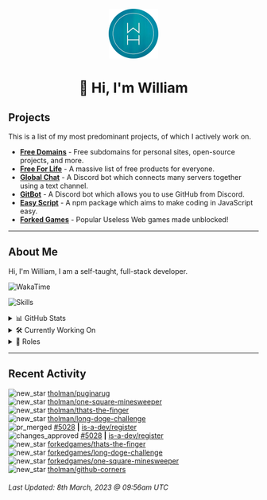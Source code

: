 <p align="center">
  <a href="https://wdh.gg/dev">
    <img src="https://raw.githubusercontent.com/WilliamDavidHarrison/WilliamDavidHarrison/main/assets/logo.png" height="100" width="100">
  </a>
</p>

<h1 align="center">👋 Hi, I'm William</h1>

## Projects

This is a list of my most predominant projects, of which I actively work on.

- **[Free Domains](https://freesubdomains.org)** - Free subdomains for personal sites, open-source projects, and more.
- **[Free For Life](https://free-for.life)** - A massive list of free products for everyone.
- **[Global Chat](https://wdh.gg/globalchat)** - A Discord bot which connects many servers together using a text channel.
- **[GitBot](https://wdh.gg/gitbot)** - A Discord bot which allows you to use GitHub from Discord.
- **[Easy Script](https://easyscript.dev)** - A npm package which aims to make coding in JavaScript easy.
- **[Forked Games](https://forkedgames.github.io)** - Popular Useless Web games made unblocked!

---

## About Me
Hi, I'm William, I am a self-taught, full-stack developer.

![WakaTime](https://wakatime.com/badge/user/817e29c1-e1ac-4adc-936b-37bfa447c165.svg?style=for-the-badge)

![Skills](https://skillicons.dev/icons?i=html,css,js,nodejs,tailwind,markdown)

<details>
  <summary>📊 GitHub Stats</summary>
  <br>

  ![GitHub Stats](https://github-readme-stats.vercel.app/api?username=williamdavidharrison&theme=algolia&show_icons=true&border_radius=8&count_private=true&include_all_commits=true)

  ![Top Languages](https://github-readme-stats.vercel.app/api/top-langs/?username=williamdavidharrison&theme=algolia&layout=compact&border_radius=8)

</details>

<details>
  <summary>🛠️ Currently Working On</summary>
  <br>

  [![Free Domains](https://img.shields.io/badge/Free%20Domains-333333?style=for-the-badge)](https://wdh.gg/free-domains)

</details>

<details>
  <summary>💼 Roles</summary>
  <br>

  [![Free Domains](https://img.shields.io/badge/Free%20Domains-Owner-222222?style=for-the-badge)](https://wdh.gg/free-domains)

  [![Future Focus Accounting](https://img.shields.io/badge/Future%20Focus%20Accounting-Developer-222222?style=for-the-badge)](https://wdh.gg/ffa/github)

  [![DanBot Hosting](https://img.shields.io/badge/DanBot%20Hosting-Trial%20Developer-222222?style=for-the-badge)](https://wdh.gg/dbh)

  [![Open Domains](https://img.shields.io/badge/Open%20Domains-Maintainer-222222?style=for-the-badge)](https://wdh.gg/open-domains)

  [![is-a.dev](https://img.shields.io/badge/is--a.dev-Maintainer-222222?style=for-the-badge)](https://wdh.gg/is-a-dev)

  [![is-a-good.dev](https://img.shields.io/badge/is--a--good.dev-Helper-222222?style=for-the-badge)](https://wdh.gg/is-a-good-dev)

</details>

---

## Recent Activity

<!--RECENT_ACTIVITY:start-->
![new_star](https://cdn.jsdelivr.net/gh/Readme-Workflows/Readme-Icons@main/icons/octicons/StarredRepositoryYellow.svg) [tholman/puginarug](https://github.com/tholman/puginarug)<br>
![new_star](https://cdn.jsdelivr.net/gh/Readme-Workflows/Readme-Icons@main/icons/octicons/StarredRepositoryYellow.svg) [tholman/one-square-minesweeper](https://github.com/tholman/one-square-minesweeper)<br>
![new_star](https://cdn.jsdelivr.net/gh/Readme-Workflows/Readme-Icons@main/icons/octicons/StarredRepositoryYellow.svg) [tholman/thats-the-finger](https://github.com/tholman/thats-the-finger)<br>
![new_star](https://cdn.jsdelivr.net/gh/Readme-Workflows/Readme-Icons@main/icons/octicons/StarredRepositoryYellow.svg) [tholman/long-doge-challenge](https://github.com/tholman/long-doge-challenge)<br>
![pr_merged](https://cdn.jsdelivr.net/gh/Readme-Workflows/Readme-Icons@main/icons/octicons/PullRequestMerged.svg) [#5028](https://github.com/is-a-dev/register/pull/5028) **|** [is-a-dev/register](https://github.com/is-a-dev/register)<br>
![changes_approved](https://cdn.jsdelivr.net/gh/Readme-Workflows/Readme-Icons@main/icons/octicons/ApprovedChanges.svg) [#5028](https://github.com/is-a-dev/register/pull/5028#pullrequestreview-1330187469) **|** [is-a-dev/register](https://github.com/is-a-dev/register)<br>
![new_star](https://cdn.jsdelivr.net/gh/Readme-Workflows/Readme-Icons@main/icons/octicons/StarredRepositoryYellow.svg) [forkedgames/thats-the-finger](https://github.com/forkedgames/thats-the-finger)<br>
![new_star](https://cdn.jsdelivr.net/gh/Readme-Workflows/Readme-Icons@main/icons/octicons/StarredRepositoryYellow.svg) [forkedgames/long-doge-challenge](https://github.com/forkedgames/long-doge-challenge)<br>
![new_star](https://cdn.jsdelivr.net/gh/Readme-Workflows/Readme-Icons@main/icons/octicons/StarredRepositoryYellow.svg) [forkedgames/one-square-minesweeper](https://github.com/forkedgames/one-square-minesweeper)<br>
![new_star](https://cdn.jsdelivr.net/gh/Readme-Workflows/Readme-Icons@main/icons/octicons/StarredRepositoryYellow.svg) [tholman/github-corners](https://github.com/tholman/github-corners)<br>
<!--RECENT_ACTIVITY:end-->

<!--RECENT_ACTIVITY:last_update-->
###### Last Updated: 8th March, 2023 @ 09:56am UTC
<!--RECENT_ACTIVITY:last_update_end-->
